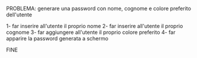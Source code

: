PROBLEMA: generare una password con nome, cognome e colore preferito dell'utente

1- far inserire all'utente il proprio nome
2- far inserire all'utente il proprio cognome
3- far aggiungere all'utente il proprio colore preferito
4- far apparire la password generata a schermo

FINE